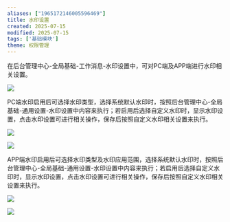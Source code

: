 ```yaml
---
aliases: ["1965172146005596469"]
title: 水印设置
created: 2025-07-15
modified: 2025-07-15
tags: ['基础模块']
theme: 权限管理
---
```


在后台管理中心-全局基础-工作消息-水印设置中，可对PC端及APP端进行水印相关设置。

![](d531c7676fbe5d8843a50c2ab86b7f29.jpg)

PC端水印启用后可选择水印类型，选择系统默认水印时，按照后台管理中心-全局基础-通用设置-水印设置中内容来执行；若启用后选择自定义水印时，显示水印设置，点击水印设置可进行相关操作，保存后按照自定义水印相关设置来执行。

![](61a22d8e7e7b7bea045363d6a53134d2.jpg)

![](cbe784db634c7201a793da93cf4cd53c.jpg)

APP端水印启用后可选择水印类型及水印应用范围，选择系统默认水印时，按照后台管理中心-全局基础-通用设置-水印设置中内容来执行；若启用后选择自定义水印时，显示水印设置，点击水印设置可进行相关操作，保存后按照自定义水印相关设置来执行。

![](242fda10a97b28a11bdd059e7d09771c.jpg)

![](32cacb2f46d10747ad1ad15231ce6e3c.jpg)